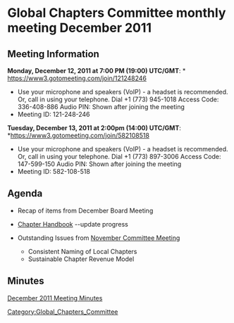 # Global Chapters Committee monthly meeting December 2011

## Meeting Information

**Monday, December 12, 2011 at 7:00 PM (19:00) UTC/GMT**:
\* <https://www3.gotomeeting.com/join/121248246>

  - Use your microphone and speakers (VoIP) - a headset is recommended.
    Or, call in using your telephone.
    Dial +1 (773) 945-1018
    Access Code: 336-408-886
    Audio PIN: Shown after joining the meeting
  - Meeting ID: 121-248-246

**Tuesday, December 13, 2011 at 2:00pm (14:00) UTC/GMT**:
\*<https://www3.gotomeeting.com/join/582108518>

  - Use your microphone and speakers (VoIP) - a headset is recommended.
    Or, call in using your telephone.
    Dial +1 (773) 897-3006
    Access Code: 147-599-150
    Audio PIN: Shown after joining the meeting
  - Meeting ID: 582-108-518

## Agenda

  - Recap of items from December Board Meeting



  - [Chapter
    Handbook](https://docs.google.com/a/owasp.org/document/d/1tKdHzx_bRSZ8hNzrhkuFQwv1ljZiegoa9EFqQYE-VkA/edit?hl=en_US)
    --update progress



  - Outstanding Issues from [November Committee
    Meeting](https://docs.google.com/a/owasp.org/document/d/105P2rMUHNrdDLUfBWJSmR49QKXQ1hNmenq3meacHgys/edit)
      - Consistent Naming of Local Chapters
      - Sustainable Chapter Revenue Model

## Minutes

[December 2011 Meeting
Minutes](https://docs.google.com/document/d/1drL7nvyXIh4GbF0HijXMzTTuUQEnAYfbDAJ_3ZLlKoM/edit?authkey=CN2b4_QC)

[Category:Global_Chapters_Committee](Category:Global_Chapters_Committee "wikilink")